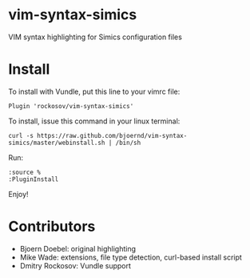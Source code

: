 vim-syntax-simics
=================

VIM syntax highlighting for Simics configuration files

Install
=======

To install with Vundle, put this line to your vimrc file:

    Plugin 'rockosov/vim-syntax-simics'

To install, issue this command in your linux terminal:

    curl -s https://raw.github.com/bjoernd/vim-syntax-simics/master/webinstall.sh | /bin/sh

Run:

    :source %
    :PluginInstall

Enjoy!

Contributors
============
* Bjoern Doebel: original highlighting
* Mike Wade: extensions, file type detection, curl-based install script
* Dmitry Rockosov: Vundle support
